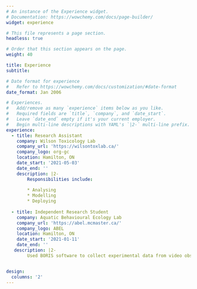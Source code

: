 ```yaml
---
# An instance of the Experience widget.
# Documentation: https://wowchemy.com/docs/page-builder/
widget: experience

# This file represents a page section.
headless: true

# Order that this section appears on the page.
weight: 40

title: Experience
subtitle:

# Date format for experience
#   Refer to https://wowchemy.com/docs/customization/#date-format
date_format: Jan 2006

# Experiences.
#   Add/remove as many `experience` items below as you like.
#   Required fields are `title`, `company`, and `date_start`.
#   Leave `date_end` empty if it's your current employer.
#   Begin multi-line descriptions with YAML's `|2-` multi-line prefix.
experience:
  - title: Research Assistant
    company: Wilson Toxicology Lab
    company_url: 'https://wilsontoxlab.ca/'
    company_logo: org-gc
    location: Hamilton, ON
    date_start: '2021-05-03'
    date_end: ''
    description: |2-
        Responsibilities include:
        
        * Analysing
        * Modelling
        * Deploying
        
  - title: Independent Research Student
    company: Aquatic Behavioural Ecology Lab
    company_url: 'https://abel.mcmaster.ca/'
    company_logo: ABEL
    location: Hamilton, ON
    date_start: '2021-01-11'
    date_end: ''
   description: |2-
        Used BORIS software to collect experimental data from video observations in Dr. Balshine’s Aquatic Behavioural Ecology Lab.


design:
  columns: '2'
---
```

